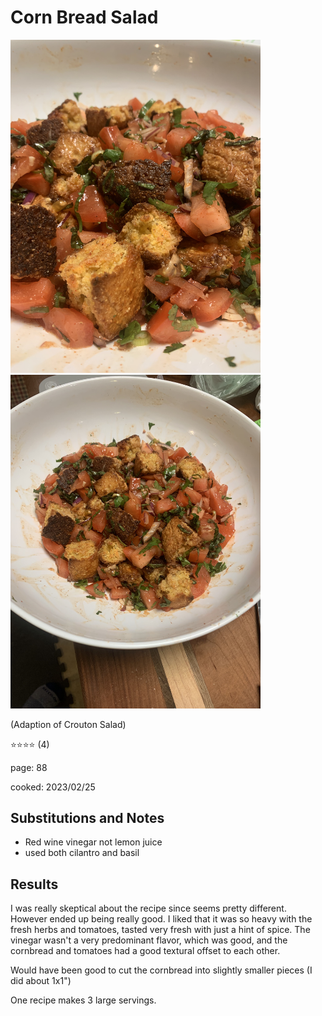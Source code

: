 # Corn Bread Salad
<img src="/cooking/photos/2023-02-25_corn-bread-salad-zi.jpg" alt="Cornbread salad closeup" width="400"/> <img src="/cooking/photos/2023-02-25_corn-bread-salad-zo.jpg" alt="Cornbread salad in bowl" width="400"/>

(Adaption of Crouton Salad)

:star::star::star::star: (4)

page: 88

cooked: 2023/02/25

## Substitutions and Notes
- Red wine vinegar not lemon juice
- used both cilantro and basil

## Results
I was really skeptical about the recipe since seems pretty different. However ended up being really good. 
I liked that it was so heavy with the fresh herbs and tomatoes, tasted very fresh with just a hint of spice. 
The vinegar wasn't a very predominant flavor, which was good, and the cornbread and tomatoes had a good textural offset to each other.

Would have been good to cut the cornbread into slightly smaller pieces (I did about 1x1")

One recipe makes 3 large servings.
